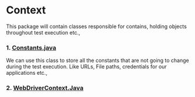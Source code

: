 # Context

This package will contain classes responsible for contains, holding objects throughout test execution etc.,

### 1. [Constants.java](https://github.com/bharathish-diggavi/selenium-testng-framework/blob/master/src/test/java/example/example/context/Constants.java)

We can use this class to store all the constants that are not going to change during the test execution. Like URLs, File paths, credentials for our applications etc.,

### 2. [WebDriverContext.Java](https://github.com/bharathish-diggavi/selenium-testng-framework/blob/master/src/test/java/example/example/context/WebDriverContext.java)



